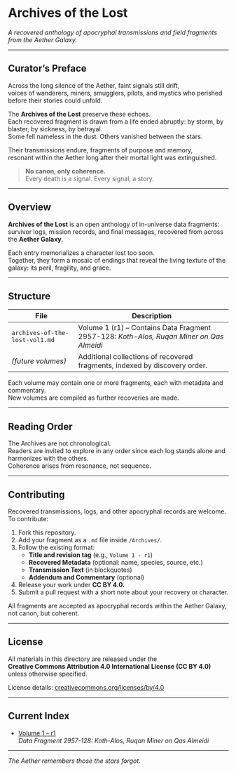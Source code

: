 # Archives of the Lost  
*A recovered anthology of apocryphal transmissions and field fragments from the Aether Galaxy.*

---

## Curator’s Preface
Across the long silence of the Aether, faint signals still drift,  
voices of wanderers, miners, smugglers, pilots, and mystics who perished before their stories could unfold.  

The **Archives of the Lost** preserve these echoes.  
Each recovered fragment is drawn from a life ended abruptly: by storm, by blaster, by sickness, by betrayal.  
Some fell nameless in the dust. Others vanished between the stars.  

Their transmissions endure, fragments of purpose and memory,  
resonant within the Aether long after their mortal light was extinguished.  

> **No canon, only coherence.**  
> Every death is a signal. Every signal, a story.

---

## Overview
**Archives of the Lost** is an open anthology of in-universe data fragments: survivor logs, mission records, and final messages, recovered from across the **Aether Galaxy**.  

Each entry memorializes a character lost too soon.  
Together, they form a mosaic of endings that reveal the living texture of the galaxy: its peril, fragility, and grace.

---

## Structure

| File | Description |
|------|--------------|
| `archives-of-the-lost-vol1.md` | Volume 1 (r1) – Contains Data Fragment 2957-128: *Koth-Alos, Ruqan Miner on Qas Almeidi* |
| *(future volumes)* | Additional collections of recovered fragments, indexed by discovery order. |

Each volume may contain one or more fragments, each with metadata and commentary.  
New volumes are compiled as further recoveries are made.

---

## Reading Order
The Archives are not chronological.  
Readers are invited to explore in any order since each log stands alone and harmonizes with the others.  
Coherence arises from resonance, not sequence.

---

## Contributing
Recovered transmissions, logs, and other apocryphal records are welcome.  
To contribute:

1. Fork this repository.  
2. Add your fragment as a `.md` file inside `/Archives/`.  
3. Follow the existing format:  
   - **Title and revision tag** (e.g., `Volume 1 - r1`)  
   - **Recovered Metadata** (optional: name, species, source, etc.)  
   - **Transmission Text** (in blockquotes)  
   - **Addendum and Commentary** (optional)  
4. Release your work under **CC BY 4.0.**  
5. Submit a pull request with a short note about your recovery or character.

All fragments are accepted as apocryphal records within the Aether Galaxy,  
not canon, but coherent.

---

## License
All materials in this directory are released under the  
**Creative Commons Attribution 4.0 International License (CC BY 4.0)**  
unless otherwise specified.  

License details: [creativecommons.org/licenses/by/4.0](https://creativecommons.org/licenses/by/4.0)

---

## Current Index
- [Volume 1 – r1](archives-of-the-lost-vol1.md)  
  *Data Fragment 2957-128: Koth-Alos, Ruqan Miner on Qas Almeidi*

---

*The Aether remembers those the stars forgot.*
